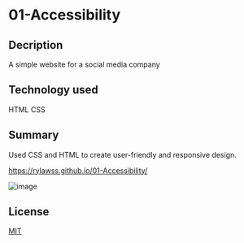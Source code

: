 # 01-Accessibility

## Decription
A simple website for a social media company

## Technology used
HTML
CSS

## Summary
Used CSS and HTML to create user-friendly and responsive design.
 
https://rylawss.github.io/01-Accessibility/

![image](https://user-images.githubusercontent.com/128633609/230267817-9c925676-da66-415c-8b12-f08d1070abe0.png)

## License

[MIT](https://choosealicense.com/licenses/mit/)
